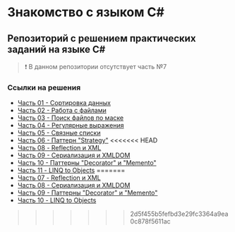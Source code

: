 # Знакомство с языком С#
## Репозиторий с решением практических заданий на языке C#
> :exclamation: В данном репозитории отсутствует часть №7

### Ссылки на решения
- [Часть 01 - Сортировка данных](https://github.com/Caiman-man/CSharp-Learning/tree/main/Part_01_Sorting)
- [Часть 02 - Работа с файлами](https://github.com/Caiman-man/CSharp-Learning/tree/main/Part_02_WorkWithFiles)
- [Часть 03 - Поиск файлов по маске](https://github.com/Caiman-man/CSharp-Learning/tree/main/Part_03_FindFiles)
- [Часть 04 - Регулярные выражения](https://github.com/Caiman-man/CSharp-Learning/tree/main/Part_04_RegExp)
- [Часть 05 - Связные списки](https://github.com/Caiman-man/CSharp-Learning/tree/main/Part_05_LinkedList%26BackUps)
- [Часть 06 - Паттерн "Strategy"](https://github.com/Caiman-man/CSharp-Learning/tree/main/Part_06_Strategy)
<<<<<<< HEAD
- [Часть 08 - Reflection и XML](https://github.com/Caiman-man/CSharp-Learning/tree/main/Part_08_Reflection%26XML)
- [Часть 09 - Сериализация и XMLDOM](https://github.com/Caiman-man/CSharp-Learning/tree/main/Part_09_XMLDOM%26Serialize)
- [Часть 10 - Паттерны "Decorator" и "Memento"](https://github.com/Caiman-man/CSharp-Learning/tree/main/Part_10_Decorator%26Memento)
- [Часть 11 - LINQ to Objects](https://github.com/Caiman-man/CSharp-Learning/tree/main/Part_11_LINQToObjects)
=======
- [Часть 07 - Reflection и XML](https://github.com/Caiman-man/CSharp-Learning/tree/main/Part_07_Reflection%26XML)
- [Часть 08 - Сериализация и XMLDOM](https://github.com/Caiman-man/CSharp-Learning/tree/main/Part_08_XMLDOM%26Serialize)
- [Часть 09 - Паттерны "Decorator" и "Memento"](https://github.com/Caiman-man/CSharp-Learning/tree/main/Part_09_Decorator%26Memento)
- [Часть 10 - LINQ to Objects](https://github.com/Caiman-man/CSharp-Learning/tree/main/Part_10_LINQToObjects)
>>>>>>> 2d5f455b5fefbd3e29fc3364a9ea0c878f5611ac
